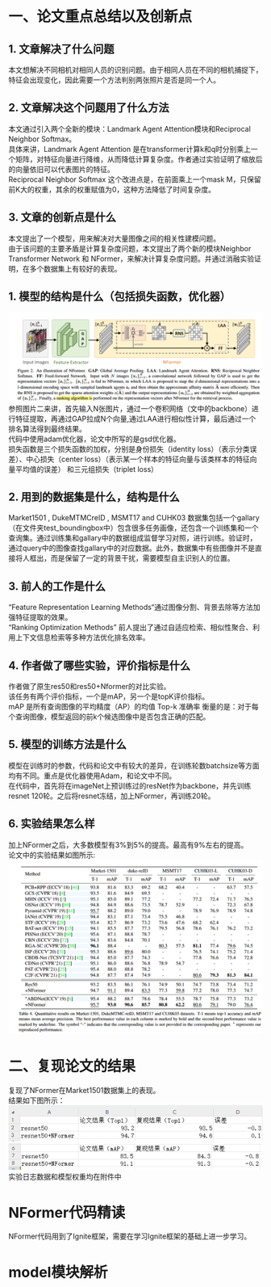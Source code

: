 # 一、论文重点总结以及创新点
## 1. 文章解决了什么问题  
本文想解决不同相机对相同人员的识别问题。由于相同人员在不同的相机捕捉下，特征会出现变化，因此需要一个方法判别两张照片是否是同一个人。
## 2. 文章解决这个问题用了什么方法  
本文通过引入两个全新的模块：Landmark Agent Attention模块和Reciprocal Neighbor Softmax。  
具体来讲，Landmark Agent Attention 是在transformer计算k和q时分别乘上一个矩阵，对特征向量进行降维，从而降低计算复杂度。作者通过实验证明了缩放后的向量依旧可以代表图片的特征。  
Reciprocal Neighbor Softmax 这个改进点是，在前面乘上一个mask M，只保留前K大的权重，其余的权重赋值为0，这种方法降低了时间复杂度。  
## 3. 文章的创新点是什么    
本文提出了一个模型，用来解决对大量图像之间的相关性建模问题。  
由于该问题的主要矛盾是计算复杂度问题，本文提出了两个新的模块Neighbor Transformer Network 和 NFormer，来解决计算复杂度问题。并通过消融实验证明，在多个数据集上有较好的表现。  
   

## 1. 模型的结构是什么（包括损失函数，优化器）    
![](./NFormer复现报告/figure2.png)
参照图片二来讲，首先输入N张图片，通过一个卷积网络（文中的backbone）进行特征提取，再通过GAP拉成N个向量,通过LAA进行相似性计算，最后通过一个排名算法得到最终结果。  
代码中使用adam优化器，论文中所写的是gsd优化器。  
损失函数是三个损失函数的加权，分别是身份损失（identity loss）（表示分类误差）、中心损失（center loss）（表示某一个样本的特征向量与该类样本的特征向量平均值的误差） 和三元组损失（triplet loss）

## 2. 用到的数据集是什么，结构是什么    
Market1501 , DukeMTMCreID , MSMT17 and CUHK03
数据集包括一个gallary（在文件夹test_boundingbox中）包含很多任务画像，还包含一个训练集和一个查询集。通过训练集和gallary中的数据组成监督学习对照，进行训练。验证时，通过query中的图像查找gallary中的对应数据。此外，数据集中有些图像并不是直接将人框出，而是保留了一定的背景干扰，需要模型自主识别人的位置。
## 3. 前人的工作是什么  
“Feature Representation Learning Methods“通过图像分割、背景去除等方法加强特征提取的效果。  
 “Ranking Optimization Methods” 前人提出了通过自适应检索、相似性聚合、利用上下文信息检索等多种方法优化排名效率。
## 4. 作者做了哪些实验，评价指标是什么  
作者做了原生res50和res50+Nformer的对比实验。  
该任务有两个评价指标，一个是mAP，另一个是topK评价指标。  
mAP 是所有查询图像的平均精度（AP）的均值
Top-k 准确率 衡量的是：对于每个查询图像，模型返回的前k个候选图像中是否包含正确的匹配。
## 5. 模型的训练方法是什么  
模型在训练时的参数，代码和论文中有较大的差异，在训练轮数batchsize等方面均有不同。重点是优化器使用Adam，和论文中不同。  
在代码中，首先将在imageNet上预训练过的resNet作为backbone，并先训练resnet 120轮。之后将resnet冻结，加上NFormer，再训练20轮。
## 6. 实验结果怎么样  
加上NFormer之后，大多数模型有3%到5%的提高。最高有9%左右的提高。  
论文中的实验结果如图所示:
![](./NFormer复现报告/exp_result.png)

# 二、复现论文的结果  
复现了NFormer在Market1501数据集上的表现。  
结果如下图所示：  
![](./NFormer复现报告/table1.png)
![](./NFormer复现报告/table2.png)  
实验日志数据和模型权重均在附件中



# NFormer代码精读
NFormer代码用到了Ignite框架，需要在学习Ignite框架的基础上进一步学习。
# model模块解析

